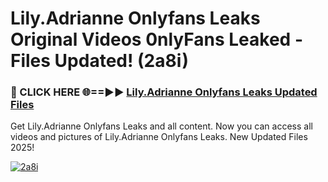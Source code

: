 # Lily.Adrianne Onlyfans Leaks Original Videos 0nlyFans Leaked - Files Updated! (2a8i)

<h3>🔴 CLICK HERE 🌐==►► <a href="https://tinyurl.com/4seja8ks" rel="nofollow">Lily.Adrianne Onlyfans Leaks Updated Files</a></h3>

Get Lily.Adrianne Onlyfans Leaks and all content. Now you can access all videos and pictures of Lily.Adrianne Onlyfans Leaks. New Updated Files 2025!

[![2a8i](https://i.imgur.com/EWjZXRe.gif)](https://tinyurl.com/4seja8ks)
